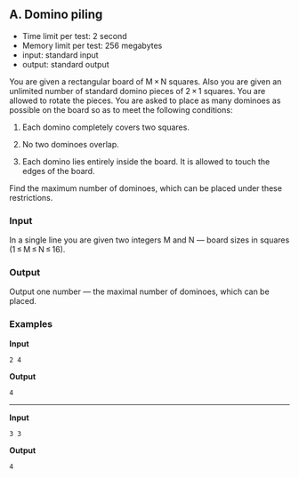 ## A. Domino piling

* Time limit per test: 2 second
* Memory limit per test: 256 megabytes
* input: standard input
* output: standard output

You are given a rectangular board of M × N squares. Also you are given an unlimited number of standard domino pieces of 2 × 1 squares. You are allowed to rotate the pieces. You are asked to place as many dominoes as possible on the board so as to meet the following conditions:

1. Each domino completely covers two squares.

2. No two dominoes overlap.

3. Each domino lies entirely inside the board. It is allowed to touch the edges of the board.

Find the maximum number of dominoes, which can be placed under these restrictions.

### Input
In a single line you are given two integers M and N — board sizes in squares (1 ≤ M ≤ N ≤ 16).

### Output
Output one number — the maximal number of dominoes, which can be placed.

### Examples

**Input**
```
2 4
```

**Output**
```
4
```

---

**Input**
```
3 3
```

**Output**
```
4
```